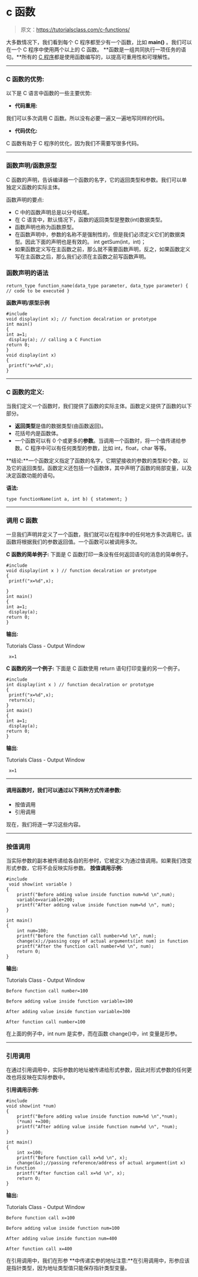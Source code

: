# c 函数

> 原文：<https://tutorialsclass.com/c-functions/>

大多数情况下，我们看到每个 C 程序都至少有一个函数，比如 **main()** 。我们可以在一个 C 程序中使用两个以上的 C 函数。
**函数是一组共同执行一项任务的语句。**所有的 [C 程序](https://tutorialsclass.com/c-basic-program-structure/)都是使用函数编写的，以提高可重用性和可理解性。

* * *

### C 函数的优势:

以下是 C 语言中函数的一些主要优势:

*   **代码重用:**

我们可以多次调用 C 函数。所以没有必要一遍又一遍地写同样的代码。

*   **代码优化:**

C 函数有助于 C 程序的优化，因为我们不需要写很多代码。

* * *

### 函数声明/函数原型

C 函数的声明，告诉编译器一个函数的名字，它的返回类型和参数。我们可以单独定义函数的实际主体。

函数声明的要点:

*   C 中的函数声明总是以分号结尾。
*   在 C 语言中，默认情况下，函数的返回类型是整数(int)数据类型。
*   函数声明也称为函数原型。
*   在函数声明中，参数的名称不是强制性的，但是我们必须定义它们的数据类型。因此下面的声明也是有效的。
    int getSum(int，int)；
*   如果函数定义写在主函数之前，那么就不需要函数声明，反之，如果函数定义写在主函数之后，那么我们必须在主函数之前写函数声明。

### 函数声明的语法

`return_type function_name(data_type parameter, data_type parameter)
{
// code to be executed
}`

**函数声明/原型示例**

```
#include
void display(int x); // function decalration or prototype
int main()
{    
int a=1;
 display(a); // calling a C Function
return 0;      
}      
void display(int x)
{
 printf("x=%d",x);
}
```

* * *

### C 函数的定义:

当我们定义一个函数时，我们提供了函数的实际主体。函数定义提供了函数的以下部分。

*   **返回类型**是值的数据类型(由函数返回)。
*   花括号内是函数体。
*   一个函数可以有 0 个或更多的**参数**。当调用一个函数时，将一个值传递给参数。C 程序中可以有任何类型的参数，比如 int，float，char 等等。

**结论:**一个函数定义指定了函数的名字，它期望接收的参数的类型和个数，以及它的返回类型。函数定义还包括一个函数体，其中声明了函数的局部变量，以及决定函数功能的语句。

**语法:**

`type functionName(int a, int b)
{ statement; }`

* * *

### 调用 C 函数

一旦我们声明并定义了一个函数，我们就可以在程序中的任何地方多次调用它。该函数将根据我们的参数返回值。一个函数可以被调用多次。

**C 函数的简单例子:**
下面是 C 函数打印一条没有任何返回语句的消息的简单例子。

```
#include
void display(int x ) // function decalration or prototype
{
 printf("x=%d",x);

} 
int main()
{    
int a=1;
 display(a); 
return 0;      
}
```

**输出:**

Tutorials Class - Output Window

```
 x=1 
```

**C 函数的另一个例子:**
下面是 C 函数使用 return 语句打印变量的另一个例子。

```
#include
int display(int x ) // function decalration or prototype
{
 printf("x=%d",x);
 return(x);
} 
int main()
{    
int a=1;
 display(a); 
return 0;      
}
```

**输出**:

Tutorials Class - Output Window

```
 x=1 
```

* * *

#### 调用函数时，我们可以通过以下两种方式传递参数:

*   按值调用
*   引用调用

现在，我们将逐一学习这些内容。

* * *

### 按值调用

当实际参数的副本被传递给各自的形参时，它被定义为通过值调用。如果我们改变形式参数，它将不会反映实际参数。
**按值调用示例:**

```
#include   
 void show(int variable ) 
{  
    printf("Before adding value inside function num=%d \n",num);  
    variable=variable+200;  
    printf("After adding value inside function num=%d \n", num);  
}  

int main() 
{  
    int num=100;  
    printf("Before the function call number=%d \n", num);  
    change(x);//passing copy of actual arguments(int num) in function  
    printf("After the function call number=%d \n", num);  
    return 0;  
}
```

**输出:**

Tutorials Class - Output Window

```
Before function call number=100

Before adding value inside function variable=100

After adding value inside function variable=300

After function call number=100
```

在上面的例子中，int num 是实参，而在函数 change()中，int 变量是形参。

* * *

### 引用调用

在通过引用调用中，实际参数的地址被传递给形式参数，因此对形式参数的任何更改也将反映在实际参数中。

**引用调用示例:**

```
#include   
void show(int *num) 
{  
    printf("Before adding value inside function num=%d \n",*num);  
    (*num) +=300;  
    printf("After adding value inside function num=%d \n", *num);  
}  

int main() 
{  
    int x=100;  
    printf("Before function call x=%d \n", x);  
    change(&x);//passing reference/address of actual argument(int x) in function  
    printf("After function call x=%d \n", x);  
    return 0;  
}
```

**输出:**

Tutorials Class - Output Window

```
Before function call x=100

Before adding value inside function num=100

After adding value inside function num=400

After function call x=400
```

在引用调用中，我们在形参
**中传递实参的地址注意:**在引用调用中，形参应该是指针类型，因为地址类型值只能保存指针类型变量。